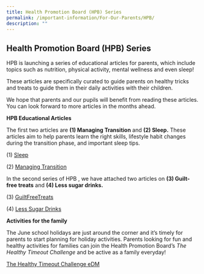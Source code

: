 ```yaml
---
title: Health Promotion Board (HPB) Series
permalink: /important-information/For-Our-Parents/HPB/
description: ""
---
```

## Health Promotion Board (HPB) Series

HPB is launching a series of educational articles for parents, which include topics such as nutrition, physical activity, mental wellness and even sleep!

These articles are specifically curated to guide parents on healthy tricks and treats to guide them in their daily activities with their children.

We hope that parents and our pupils will benefit from reading these articles. You can look forward to more articles in the months ahead.

**HPB Educational Articles**

The first two articles are **(1) Managing Transition** and **(2) Sleep.** These articles aim to help parents learn the right skills, lifestyle habit changes during the transition phase, and important sleep tips.

(1) [Sleep](/files/Sleep.pdf)


(2) [Managing Transition](/files/ManagingTransition.pdf)

In the second series of HPB , we have attached two articles on **(3) Guilt-free treats** and **(4) Less sugar drinks.** 

(3) [GuiltFreeTreats](/files/GuiltFreeTreats-1.pdf)


(4) [Less Sugar Drinks](/files/Less-Sugar-Drinks.pdf)

**Activities for the family**

The June school holidays are just around the corner and it’s timely for parents to start planning for holiday activities. Parents looking for fun and healthy activities for families can join the Health Promotion Board’s _The Healthy Timeout Challenge_ and be active as a family everyday!

[The Healthy Timeout Challenge eDM](/files/The-Healthy-Timeout-Challenge-eDM.pdf)